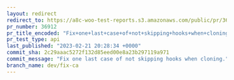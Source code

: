 ```yaml
---
layout: redirect
redirect_to: https://a8c-woo-test-reports.s3.amazonaws.com/public/pr/36912/api/index.html
pr_number: 36912
pr_title_encoded: "Fix+one+last+case+of+not+skipping+hooks+when+cloning+in+code+analyzer"
pr_test_type: api
last_published: "2023-02-21 20:28:34 +0000"
commit_sha: 2c29aaac5272f132d85eed00e8a23b297119a971
commit_message: "Fix one last case of not skipping hooks when cloning."
branch_name: dev/fix-ca
---
```

